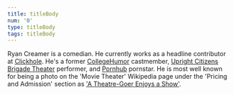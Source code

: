 ```yaml
---
title: titleBody
num: '0'
type: titleBody
tags: titleBody
---
```

Ryan Creamer is a comedian. He currently works as a headline contributor at [Clickhole](https://clickhole.com/). He's a former [CollegeHumor](http://www.collegehumor.com/user/6926917) castmember, [Upright Citizens Brigade Theater](http://ucbcomedy.com/user/39457) performer, and [Pornhub](https://www.pornhub.com/video/search?search=ryan+creamer) pornstar. He is most well known for being a photo on the 'Movie Theater'  Wikipedia page under the 'Pricing and Admission' section as ['A Theatre-Goer Enjoys a Show'](https://en.wikipedia.org/wiki/Movie_theater#Pricing_and_admission).
